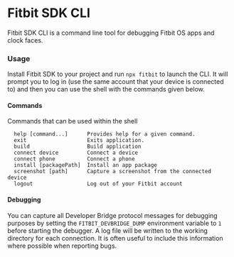 Fitbit SDK CLI
=====================

Fitbit SDK CLI is a command line tool for debugging Fitbit OS apps and clock faces.

### Usage
Install Fitbit SDK to your project and run `npx fitbit` to launch the CLI. It will prompt you to log in (use the same account that your device is connected to) and then you can use the shell with the commands given below.

#### Commands
Commands that can be used within the shell
```
  help [command...]      Provides help for a given command.
  exit                   Exits application.
  build                  Build application
  connect device         Connect a device
  connect phone          Connect a phone
  install [packagePath]  Install an app package
  screenshot [path]      Capture a screenshot from the connected device
  logout                 Log out of your Fitbit account
```

#### Debugging

You can capture all Developer Bridge protocol messages for debugging purposes by setting the `FITBIT_DEVBRIDGE_DUMP` environment variable to `1` before starting the debugger. A log file will be written to the working directory for each connection. It is often useful to include this information where possible when reporting bugs.

